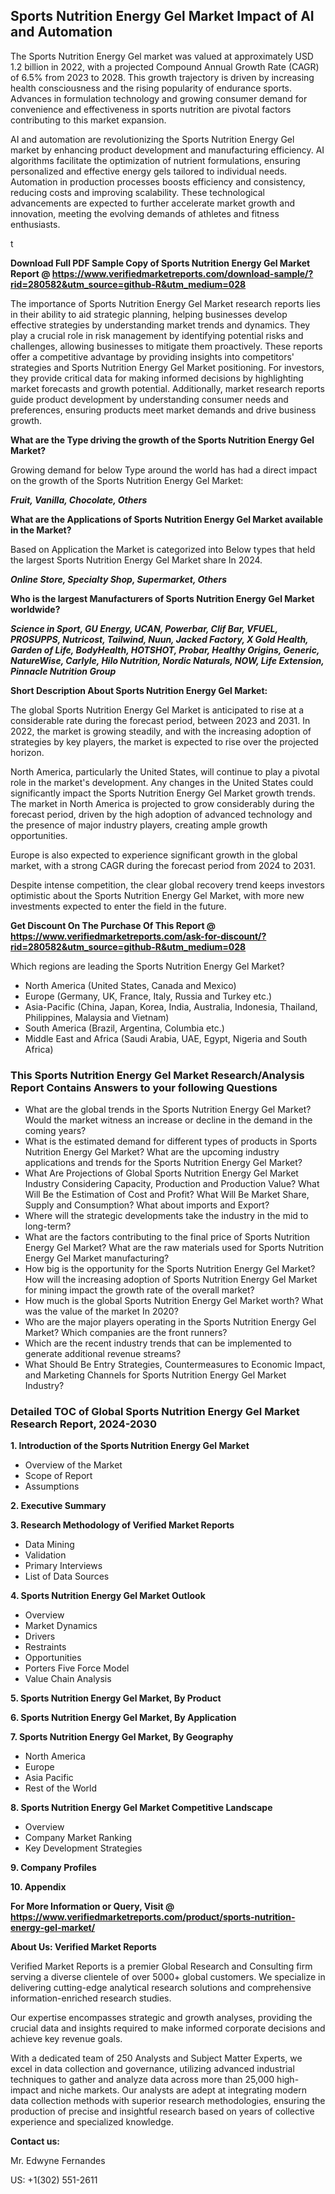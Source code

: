 <h2>Sports Nutrition Energy Gel Market Impact of AI and Automation</h2><p>The Sports Nutrition Energy Gel market was valued at approximately USD 1.2 billion in 2022, with a projected Compound Annual Growth Rate (CAGR) of 6.5% from 2023 to 2028. This growth trajectory is driven by increasing health consciousness and the rising popularity of endurance sports. Advances in formulation technology and growing consumer demand for convenience and effectiveness in sports nutrition are pivotal factors contributing to this market expansion.</p><p>AI and automation are revolutionizing the Sports Nutrition Energy Gel market by enhancing product development and manufacturing efficiency. AI algorithms facilitate the optimization of nutrient formulations, ensuring personalized and effective energy gels tailored to individual needs. Automation in production processes boosts efficiency and consistency, reducing costs and improving scalability. These technological advancements are expected to further accelerate market growth and innovation, meeting the evolving demands of athletes and fitness enthusiasts.</p>t</p><p id="" class=""><strong>Download Full PDF Sample Copy of Sports Nutrition Energy Gel Market Report @ <a href="https://www.verifiedmarketreports.com/download-sample/?rid=280582&utm_source=github-R&utm_medium=028" target="_blank">https://www.verifiedmarketreports.com/download-sample/?rid=280582&utm_source=github-R&utm_medium=028</a></strong></p><p>The importance of&nbsp;Sports Nutrition Energy Gel Market research reports lies in their ability to aid strategic planning, helping businesses develop effective strategies by understanding market trends and dynamics. They play a crucial role in risk management by identifying potential risks and challenges, allowing businesses to mitigate them proactively. These reports offer a competitive advantage by providing insights into competitors' strategies and Sports Nutrition Energy Gel Market positioning. For investors, they provide critical data for making informed decisions by highlighting market forecasts and growth potential. Additionally, market research reports guide product development by understanding consumer needs and preferences, ensuring products meet market demands and drive business growth.</p><p><strong>What are the&nbsp;Type driving the growth of the Sports Nutrition Energy Gel Market?</strong></p><p id="" class="">Growing demand for below Type around the world has had a direct impact on the growth of the Sports Nutrition Energy Gel Market:</p><em><strong>Fruit, Vanilla, Chocolate, Others</strong></em></p><strong>What are the&nbsp;Applications&nbsp;of Sports Nutrition Energy Gel Market available in the Market?</strong></p><p id="" class="">Based on Application the Market is categorized into Below types that held the largest Sports Nutrition Energy Gel Market share In 2024.</p><em><strong>Online Store, Specialty Shop, Supermarket, Others</strong></em></p><strong>Who is the largest Manufacturers of Sports Nutrition Energy Gel Market worldwide?</strong></p><p><em><strong>Science in Sport, GU Energy, UCAN, Powerbar, Clif Bar, VFUEL, PROSUPPS, Nutricost, Tailwind, Nuun, Jacked Factory, X Gold Health, Garden of Life, BodyHealth, HOTSHOT, Probar, Healthy Origins, Generic, NatureWise, Carlyle, Hilo Nutrition, Nordic Naturals, NOW, Life Extension, Pinnacle Nutrition Group</strong></em></p><p id="" class=""><strong>Short Description About Sports Nutrition Energy Gel Market:</strong></p><p>The global Sports Nutrition Energy Gel Market is anticipated to rise at a considerable rate during the forecast period, between 2023 and 2031. In 2022, the market is growing steadily, and with the increasing adoption of strategies by key players, the market is expected to rise over the projected horizon.</p><p>North America, particularly the United States, will continue to play a pivotal role in the market's development. Any changes in the United States could significantly impact the Sports Nutrition Energy Gel Market growth trends. The market in North America is projected to grow considerably during the forecast period, driven by the high adoption of advanced technology and the presence of major industry players, creating ample growth opportunities.</p><p>Europe is also expected to experience significant growth in the global market, with a strong CAGR during the forecast period from 2024 to 2031.</p><p>Despite intense competition, the clear global recovery trend keeps investors optimistic about the Sports Nutrition Energy Gel Market, with more new investments expected to enter the field in the future.</p><p id="" class=""><strong>Get Discount On The Purchase Of This Report @ <a href="https://www.verifiedmarketreports.com/ask-for-discount/?rid=280582&utm_source=github-R&utm_medium=028" target="_blank">https://www.verifiedmarketreports.com/ask-for-discount/?rid=280582&utm_source=github-R&utm_medium=028</a></strong></p>Which regions are leading the Sports Nutrition Energy Gel Market?</p><ul><li>North America (United States, Canada and Mexico)</li><li>Europe (Germany, UK, France, Italy, Russia and Turkey etc.)</li><li>Asia-Pacific (China, Japan, Korea, India, Australia, Indonesia, Thailand, Philippines, Malaysia and Vietnam)</li><li>South America (Brazil, Argentina, Columbia etc.)</li><li>Middle East and Africa (Saudi Arabia, UAE, Egypt, Nigeria and South Africa)</li></ul><h3 id="" class="">This Sports Nutrition Energy Gel Market Research/Analysis Report Contains Answers to your following Questions</h3><ul><li>What are the global trends in the Sports Nutrition Energy Gel Market? Would the market witness an increase or decline in the demand in the coming years?</li><li>What is the estimated demand for different types of products in Sports Nutrition Energy Gel Market? What are the upcoming industry applications and trends for the Sports Nutrition Energy Gel Market?</li><li>What Are Projections of Global Sports Nutrition Energy Gel Market Industry Considering Capacity, Production and Production Value? What Will Be the Estimation of Cost and Profit? What Will Be Market Share, Supply and Consumption? What about imports and Export?</li><li>Where will the strategic developments take the industry in the mid to long-term?</li><li>What are the factors contributing to the final price of Sports Nutrition Energy Gel Market? What are the raw materials used for Sports Nutrition Energy Gel Market manufacturing?</li><li>How big is the opportunity for the Sports Nutrition Energy Gel Market? How will the increasing adoption of Sports Nutrition Energy Gel Market for mining impact the growth rate of the overall market?</li><li>How much is the global Sports Nutrition Energy Gel Market worth? What was the value of the market In 2020?</li><li>Who are the major players operating in the Sports Nutrition Energy Gel Market? Which companies are the front runners?</li><li>Which are the recent industry trends that can be implemented to generate additional revenue streams?</li><li>What Should Be Entry Strategies, Countermeasures to Economic Impact, and Marketing Channels for Sports Nutrition Energy Gel Market Industry?</li></ul><h3 id="" class="">Detailed TOC of Global Sports Nutrition Energy Gel Market Research Report, 2024-2030</h3><p id="" class=""><strong>1. Introduction of the Sports Nutrition Energy Gel Market</strong></p><ul><li>Overview of the Market</li><li>Scope of Report</li><li>Assumptions</li></ul><p id="" class=""><strong>2. Executive Summary</strong></p><p id="" class=""><strong>3. Research Methodology of Verified Market Reports</strong></p><ul><li>Data Mining</li><li>Validation</li><li>Primary Interviews</li><li>List of Data Sources</li></ul><p id="" class=""><strong>4. Sports Nutrition Energy Gel Market Outlook</strong></p><ul><li>Overview</li><li>Market Dynamics</li><li>Drivers</li><li>Restraints</li><li>Opportunities</li><li>Porters Five Force Model</li><li>Value Chain Analysis</li></ul><p id="" class=""><strong>5. Sports Nutrition Energy Gel Market, By Product</strong></p><p id="" class=""><strong>6. Sports Nutrition Energy Gel Market, By Application</strong></p><p id="" class=""><strong>7. Sports Nutrition Energy Gel Market, By Geography</strong></p><ul><li>North America</li><li>Europe</li><li>Asia Pacific</li><li>Rest of the World</li></ul><p id="" class=""><strong>8. Sports Nutrition Energy Gel Market Competitive Landscape</strong></p><ul><li>Overview</li><li>Company Market Ranking</li><li>Key Development Strategies</li></ul><p id="" class=""><strong>9. Company Profiles</strong></p><p id="" class=""><strong>10. Appendix</strong></p><p id="" class=""><strong>For More Information or Query, Visit @ <a href="https://www.verifiedmarketreports.com/product/sports-nutrition-energy-gel-market/" target="_blank">https://www.verifiedmarketreports.com/product/sports-nutrition-energy-gel-market/</a></strong></p><p id="" class=""><strong>About Us: Verified Market Reports</strong></p><p id="" class="">Verified Market Reports is a premier Global Research and Consulting firm serving a diverse clientele of over 5000+ global customers. We specialize in delivering cutting-edge analytical research solutions and comprehensive information-enriched research studies.</p><p id="" class="">Our expertise encompasses strategic and growth analyses, providing the crucial data and insights required to make informed corporate decisions and achieve key revenue goals.</p><p id="" class="">With a dedicated team of 250 Analysts and Subject Matter Experts, we excel in data collection and governance, utilizing advanced industrial techniques to gather and analyze data across more than 25,000 high-impact and niche markets. Our analysts are adept at integrating modern data collection methods with superior research methodologies, ensuring the production of precise and insightful research based on years of collective experience and specialized knowledge.</p><p id="" class=""><strong>Contact us:</strong></p><p id="" class="">Mr. Edwyne Fernandes</p><p id="" class="">US: +1(302) 551-2611</p>